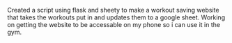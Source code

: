 Created a script using flask and sheety to make a workout saving website that takes the workouts put in and updates them to a google sheet.
Working on getting the website to be accessable on my phone so i can use it in the gym.
